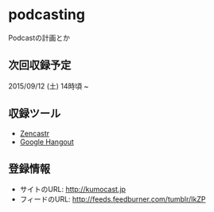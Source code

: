 # podcasting
Podcastの計画とか

## 次回収録予定
2015/09/12 (土) 14時頃 ~

## 収録ツール
- [Zencastr](https://zencastr.com/)
- [Google Hangout](https://plus.google.com/hangouts)

## 登録情報
- サイトのURL: http://kumocast.jp
- フィードのURL: http://feeds.feedburner.com/tumblr/IkZP
